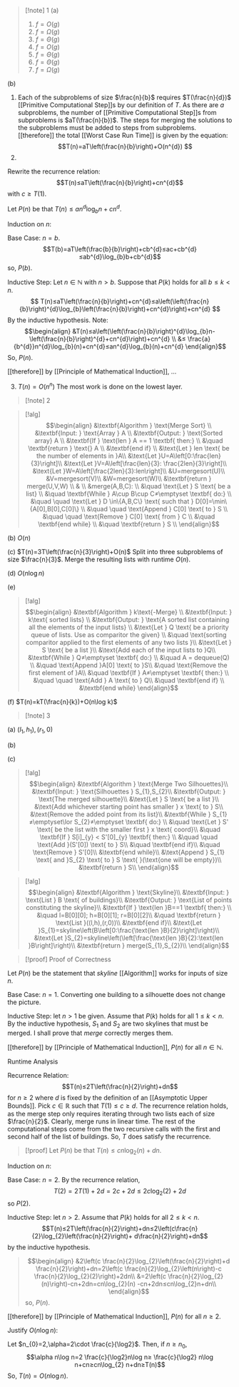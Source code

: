 >[!note] 1
(a) 
>1. $f=O(g)$
>2. $f=\Omega(g)$
>3. $f=\Theta(g)$
>4. $f=O(g)$
>5. $f=\Theta(g)$
>6. $f=\Theta(g)$
>7. $f=\Omega(g)$

(b)
1. Each of the subproblems of size $\frac{n}{b}$ requires $T(\frac{n}{d})$ [[Primitive Computational Step]]s by our definition of $T$. As there are $a$ subproblems, the number of [[Primitive Computational Step]]s from subproblems is $aT(\frac{n}{b})$. The steps for merging the solutions to the subproblems must be added to steps from subproblems. [[therefore]] the total [[Worst Case Run Time]] is given by the equation: $$T(n)=aT\left(\frac{n}{b}\right)+O(n^{d}) $$
2. 
Rewrite the recurrence relation: $$T(n)≤aT\left(\frac{n}{b}\right)+cn^{d}$$with $c≥T(1)$.


Let $P(n)$ be that $T(n)≤an^{d}\log_{b} n+cn^{d}$. 

Induction on $n$:

Base Case: $n=b$. 
$$T(b)=aT\left(\frac{b}{b}\right)+cb^{d}≤ac+cb^{d}≤ab^{d}\log_{b}b+cb^{d}$$so, $P(b)$.

Inductive Step: Let $n\in \mathbb{N}$ with $n>b$. Suppose that $P(k)$ holds for all $b≤k<n$.
$$
T(n)≤aT\left(\frac{n}{b}\right)+cn^{d}≤a\left(\left(\frac{n}{b}\right)^{d}\log_{b}\left(\frac{n}{b}\right)+cn^{d}\right)+cn^{d}
$$
By the inductive hypothesis. Note: 
$$\begin{align}
&T(n)≤a\left(\left(\frac{n}{b}\right)^{d}\log_{b}n-\left(\frac{n}{b}\right)^{d}+cn^{d}\right)+cn^{d} \\
&≤ \frac{a}{b^{d}}n^{d}\log_{b}(n)+cn^{d}≤an^{d}\log_{b}(n)+cn^{d}
\end{align}$$
So, $P(n)$.


[[therefore]] by [[Principle of Mathematical Induction]], ...

3. $T(n)=O(n^{n})$
The most work is done on the lowest layer. 

>[!note] 2

>[!alg]
>$$\begin{align}
&\textbf{Algorithm } \text{Merge Sort} \\
&\textbf{Input: } \text{Array } A \\
&\textbf{Output: } \text{Sorted array} A \\
&\textbf{If } \text{len } A == 1 \textbf{ then:} \\
&\quad \textbf{return } \text{} A \\
&\textbf{end if} \\
&\text{Let } len \text{ be the number of elements in }A\\
&\text{Let }U=A\left[0:\frac{len}{3}\right]\\
&\text{Let }V=A\left[\frac{len}{3}: \frac{2len}{3}\right]\\
&\text{Let }W=A\left[\frac{2len}{3}:len\right]\\
&U=mergesort(U)\\
&V=mergesort(V)\\
&W=mergesort(W)\\
&\textbf{return } merge(U,V,W) \\
& \\
&merge(A,B,C): \\
&\quad \text{Let } S \text{ be a list} \\
&\quad \textbf{While } A\cup B\cup C≠\emptyset \textbf{ do:} \\
&\quad \quad \text{Let } D \in\{A,B,C\} \text{ such that } D[0]=\min\{A[0],B[0],C[0]\} \\
&\quad \quad \text{Append } C[0] \text{ to } S \\
&\quad \quad \text{Remove } C[0] \text{ from } C \\
&\quad \textbf{end while} \\
&\quad \textbf{return } S \\
\end{align}$$

(b) $O(n)$

(c) $T(n)=3T\left(\frac{n}{3}\right)+O(n)$
Split into three subproblems of size $\frac{n}{3}$. Merge the resulting lists with runtime $O(n)$.

(d) $O(n\log n)$

(e)
>[!alg]
>$$\begin{align}
&\textbf{Algorithm } k\text{-Merge} \\
&\textbf{Input: } k\text{ sorted lists} \\
&\textbf{Output: } \text{A sorted list containing all the elements of the input lists} \\
&\text{Let } Q \text{ be a priority queue of lists. Use as comparitor the given} \\
&\quad \text{sorting comparitor applied to the first elements of any two lists }\\
&\text{Let } S \text{ be a list }\\
&\text{Add each of the input lists to }Q\\
&\textbf{While } Q≠\emptyset \textbf{ do:} \\
&\quad A = dequeue(Q) \\
&\quad \text{Append }A[0] \text{ to }S\\
&\quad \text{Remove the first element of }A\\
&\quad \textbf{If } A≠\emptyset \textbf{ then:} \\
&\quad \quad \text{Add } A \text{ to } Q\\
&\quad \textbf{end if} \\
&\textbf{end while}
\end{align}$$

(f)
$T(n)=kT(\frac{n}{k})+O(n\log k)$


>[!note] 3


(a) $(l_{1},h_{1}),(r_{1},0)$

(b) 


(c)
>[!alg]
>$$\begin{align}
&\textbf{Algorithm } \text{Merge Two Silhouettes}\\
&\textbf{Input: } \text{Silhouettes } S_{1},S_{2}\\
&\textbf{Output: } \text{The merged silhouette}\\
&\text{Let } S \text{ be a list }\\
&\text{Add whichever starting point has smaller } x \text{ to } S\\ 
&\text{Remove the added point from its list}\\
&\textbf{While } S_{1}≠\emptyset\lor S_{2}≠\emptyset \textbf{ do:} \\
&\quad \text{Let } S' \text{ be the list with the smaller first } x \text{ coord}\\
&\quad \textbf{If } S[i]_{y} < S'[0]_{y} \textbf{ then:} \\
&\quad \quad \text{Add }(S'[0]) \text{ to } S\\
&\quad \textbf{end if}\\
&\quad \text{Remove } S'[0]\\
&\textbf{end while}\\
&\text{Append } S_{1} \text{ and }S_{2} \text{ to } S \text{ }(\text{one will be empty})\\
&\textbf{return } S\\
\end{align}$$

>[!alg]
>$$\begin{align}
&\textbf{Algorithm } \text{Skyline}\\
&\textbf{Input: } \text{List } B \text{ of buildings}\\
&\textbf{Output: } \text{List of points constituting the skyline}\\
&\textbf{If } \text{len }B==1 \textbf{ then:} \\
&\quad l=B[0][0]; h=B[0][1]; r=B[0][2]\\
&\quad \textbf{return } \text{List }((l,h),(r,0))\\
&\textbf{end if}\\
&\text{Let }S_{1}=skyline\left(B\left[0:\frac{\text{len }B}{2}\right]\right)\\
&\text{Let }S_{2}=skyline\left(\left[\frac{\text{len }B}{2}:\text{len }B\right]\right)\\
&\textbf{return } merge(S_{1},S_{2})\\
\end{align}$$


>[!proof] Proof of Correctness

Let $P(n)$ be the statement that $skyline$ [[Algorithm]] works for inputs of size $n$.

Base Case: $n=1$.
Converting one building to a silhouette does not change the picture.


Inductive Step: let $n>1$ be given. Assume that $P(k)$ holds for all $1≤k<n$.
By the inductive hypothesis, $S_{1}$ and $S_{2}$ are two skylines that must be merged. I shall prove that $merge$ correctly merges them.


[[therefore]] by [[Principle of Mathematical Induction]], $P(n)$ for all $n\in \mathbb{N}$.


Runtime Analysis


Recurrence Relation: $$T(n)≤2T\left(\frac{n}{2}\right)+dn$$ for $n≥2$ where $d$ is fixed by the definition of an [[Asymptotic Upper Bounds]]. Pick $c\in \mathbb{R}$ such that $T(1)≤c≥d$. The recurrence relation holds, as the merge step only requires iterating through two lists each of size $\frac{n}{2}$. Clearly, merge runs in linear time. The rest of the computational steps come from the two recursive calls with the first and second half of the list of buildings. So, $T$ does satisfy the recurrence.

>[!proof]
Let $P(n)$ be that $T(n)≤cn\log_{2}(n)+dn$.
>
Induction on $n$:
>
Base Case: $n=2$.
By the recurrence relation, $$T(2)=2T(1)+2d=2c+2d≤2c\log_{2}(2)+2d$$so $P(2)$.
> 
Inductive Step: let $n>2$. Assume that $P(k)$ holds for all $2≤k<n$.
$$T(n)≤2T\left(\frac{n}{2}\right)+dn≤2\left(c\frac{n}{2}\log_{2}\left(\frac{n}{2}\right)+ d\frac{n}{2}\right)+dn$$by the inductive hypothesis. 
>$$\begin{align}
&2\left(c \frac{n}{2}\log_{2}\left(\frac{n}{2}\right)+d \frac{n}{2}\right)+dn=2\left(c \frac{n}{2}\log_{2}\left(n\right)-c \frac{n}{2}\log_{2}(2)\right)+2dn\\
&=2\left(c \frac{n}{2}\log_{2}(n)\right)-cn+2dn=cn\log_{2}(n) -cn+2dn≤cn\log_{2}n+dn\\
\end{align}$$
so, $P(n)$.
>
[[therefore]] by [[Principle of Mathematical Induction]], $P(n)$ for all $n≥2$.

Justify $O(n\log n)$:

Let $n_{0}=2,\alpha=2\cdot \frac{c}{\log2}$. Then, if $n≥n_{0}$, $$\alpha n\log n=2 \frac{c}{\log2}n\log n≥ \frac{c}{\log2} n\log n+cn≥cn\log_{2} n+dn≥T(n)$$
So, $T(n)=O(n\log n)$.